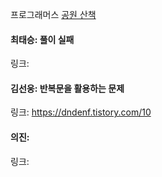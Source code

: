 프로그래머스 [공원 산책](https://school.programmers.co.kr/learn/courses/30/lessons/172928)<br>

#### 최태승: 풀이 실패
링크: 

#### 김선웅: 반복문을 활용하는 문제
링크: https://dndenf.tistory.com/10

#### 의진: 
링크: 
